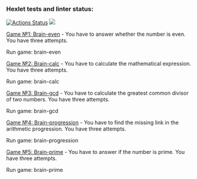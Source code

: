 ### Hexlet tests and linter status:
[![Actions Status](https://github.com/DenisTankov/frontend-project-lvl1/workflows/hexlet-check/badge.svg)](https://github.com/DenisTankov/frontend-project-lvl1/actions)
<a href="https://codeclimate.com/github/DenisTankov/frontend-project-lvl1/maintainability"><img src="https://api.codeclimate.com/v1/badges/7395538cc3cebc573b86/maintainability" /></a>

            

[Game №1: Brain-even] - You have to answer whether the number is even. You have three attempts.

Run game: brain-even


[Game №2: Brain-calc] - You have to calculate the mathematical expression. You have three attempts.

Run game: brain-calc


[Game №3: Brain-gcd] - You have to calculate the greatest common divisor of two numbers. You have three attempts.

Run game: brain-gcd


[Game №4: Brain-progression] - You have to find the missing link in the arithmetic progression. You have three attempts.

Run game: brain-progression


[Game №5: Brain-prime] - You have to answer if the number is prime. You have three attempts.

Run game: brain-prime




[Game №1: Brain-even]: <https://asciinema.org/a/525701>
[Game №2: Brain-calc]: <https://asciinema.org/a/525702>
[Game №3: Brain-gcd]: <https://asciinema.org/a/525703>
[Game №4: Brain-progression]: <https://asciinema.org/a/525700>
[Game №5: Brain-prime]: <https://asciinema.org/a/525993>



